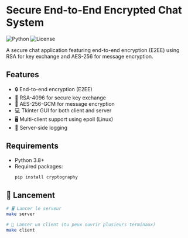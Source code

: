 # Secure End-to-End Encrypted Chat System

![Python](https://img.shields.io/badge/Python-3.8+-blue)
![License](https://img.shields.io/badge/License-MIT-green)

A secure chat application featuring end-to-end encryption (E2EE) using RSA for key exchange and AES-256 for message encryption.

## Features

- 🔒 End-to-end encryption (E2EE)
- 🔑 RSA-4096 for secure key exchange
- 🚀 AES-256-GCM for message encryption
- 💻 Tkinter GUI for both client and server
- 🖥️ Multi-client support using epoll (Linux)
- 📝 Server-side logging

## Requirements

- Python 3.8+
- Required packages:
  ```bash
  pip install cryptography

## 🚀 Lancement

```bash
# 🖥️ Lancer le serveur
make server

# 👤 Lancer un client (tu peux ouvrir plusieurs terminaux)
make client
